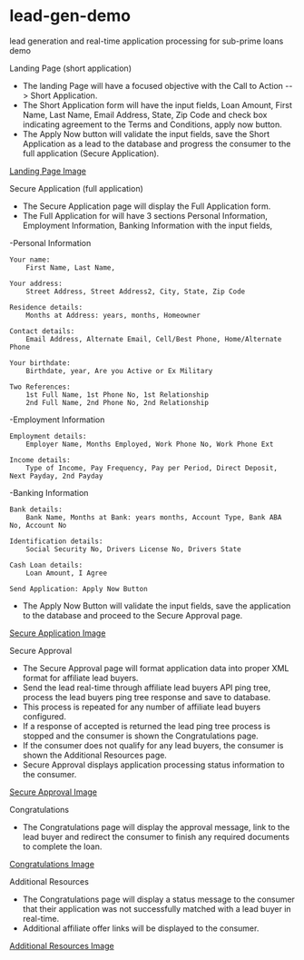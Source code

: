 # lead-gen-demo
lead generation and real-time application processing for sub-prime loans demo

Landing Page (short application)

- The landing Page will have a focused objective with the Call to Action --> Short Application.
- The Short Application form will have the input fields, Loan Amount, First Name, Last Name, Email Address, State, Zip Code and check box indicating agreement to the Terms and Conditions, apply now button.
- The Apply Now button will validate the input fields, save the Short Application as a lead to the database and progress the consumer to the full application (Secure Application).

[Landing Page Image](https://github.com/d4v1d-us/liftoff-assignments/blob/master/P3-Project_Planning/1.landingpage.jpg)

Secure Application (full application)
- The Secure Application page will display the Full Application form.
- The Full Application for will have 3 sections Personal Information, Employment Information, Banking Information with the input fields,


-Personal Information 

	Your name:
		First Name, Last Name, 

	Your address:
		Street Address, Street Address2, City, State, Zip Code

	Residence details:
		Months at Address: years, months, Homeowner

	Contact details:
		Email Address, Alternate Email, Cell/Best Phone, Home/Alternate Phone

	Your birthdate:
		Birthdate, year, Are you Active or Ex Military

	Two References:
		1st Full Name, 1st Phone No, 1st Relationship
		2nd Full Name, 2nd Phone No, 2nd Relationship

-Employment Information 

	Employment details:
		Employer Name, Months Employed, Work Phone No, Work Phone Ext

	Income details:
		Type of Income, Pay Frequency, Pay per Period, Direct Deposit, Next Payday, 2nd Payday

-Banking Information 

 	Bank details:
		Bank Name, Months at Bank: years months, Account Type, Bank ABA No, Account No

	Identification details:
		Social Security No, Drivers License No, Drivers State
 
	Cash Loan details:
		Loan Amount, I Agree
		
	Send Application: Apply Now Button

- The Apply Now Button will validate the input fields, save the application to the database and proceed to the Secure Approval page.

[Secure Application Image](https://github.com/d4v1d-us/liftoff-assignments/blob/master/P3-Project_Planning/2.secure.application.jpg)
	
Secure Approval

- The Secure Approval page will format application data into proper XML format for affiliate lead buyers.
- Send the lead real-time through affiliate lead buyers API ping tree, process the lead buyers ping tree response and save to database.
- This process is repeated for any number of affiliate lead buyers configured.
- If a response of accepted is returned the lead ping tree process is stopped and the consumer is shown the Congratulations page.
- If the consumer does not qualify for any lead buyers, the consumer is shown the Additional Resources page.
- Secure Approval displays application processing status information to the consumer.

[Secure Approval Image](https://github.com/d4v1d-us/liftoff-assignments/blob/master/P3-Project_Planning/3.secure.approval.JPG)

Congratulations

- The Congratulations page will display the approval message, link to the lead buyer and redirect the consumer to finish any required documents to complete the loan.

[Congratulations Image](https://github.com/d4v1d-us/liftoff-assignments/blob/master/P3-Project_Planning/4.congratulations.JPG)

Additional Resources

- The Congratulations page will display a status message to the consumer that their application was not successfully matched with a lead buyer in real-time.
- Additional affiliate offer links will be displayed to the consumer.
	
[Additional Resources Image](https://github.com/d4v1d-us/liftoff-assignments/blob/master/P3-Project_Planning/5.additional.resources.JPG)
